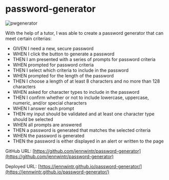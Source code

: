 # password-generator

![pwgenerator](https://github.com/jennwintr/password-generator/assets/130678001/bf4b2054-932b-4c19-8689-821a32042caa)

<p>With the help of a tutor, I was able to create a password generator that can meet certain criterias:</p>
<ul>
<li>GIVEN I need a new, secure password</li>
<li>WHEN I click the button to generate a password</li>
<li>THEN I am presented with a series of prompts for password criteria</li>
<li>WHEN prompted for password criteria</li>
<li>THEN I select which criteria to include in the password</li>
<li>WHEN prompted for the length of the password</li>
<li>THEN I choose a length of at least 8 characters and no more than 128 characters</li>
<li>WHEN asked for character types to include in the password</li>
<li>THEN I confirm whether or not to include lowercase, uppercase, numeric, and/or special characters</li>
<li>WHEN I answer each prompt</li>
<li>THEN my input should be validated and at least one character type should be selected</li>
<li>WHEN all prompts are answered</li>
<li>THEN a password is generated that matches the selected criteria</li>
<li>WHEN the password is generated</li>
<li>THEN the password is either displayed in an alert or written to the page</li>
</ul>

GitHub URL:
[https://github.com/jennwintr/password-generator](https://github.com/jennwintr/password-generator)

Deployed URL:
[https://jennwintr.github.io/password-generator/](https://jennwintr.github.io/password-generator/)
